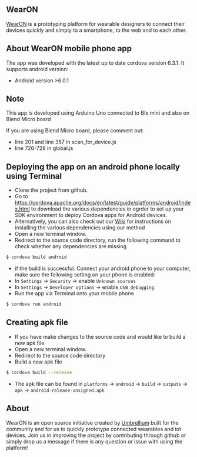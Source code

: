 ## WearON  
[WearON](http://umbrellium.co.uk/initiatives/wearon/) is a prototyping platform for wearable designers to connect their devices quickly and simply to a smartphone, to the web and to each other.

## About WearON mobile phone app 

The app was developed with the latest up to date cordova version 6.3.1. It supports android version: 
* Android version >6.0.1 

## Note

This app is developed using Arduino Uno connected to Ble mini and also on Blend Micro board 

If you are using Blend Micro board, please comment out:
* line 201 and line 357 in scan_for_device.js
* line 726-728 in global.js

## Deploying the app on an android phone locally using Terminal
* Clone the project from github. 
* Go to https://cordova.apache.org/docs/en/latest/guide/platforms/android/index.html to download the various dependencies in ogrder to set up your SDK environment to deploy Cordova apps for Android devices. 
* Alternatively, you can also check out our [Wiki](https://github.com/umbrellium/WearON-android-app/wiki) for instructions on installing the various dependencies using our method
* Open a new terminal window.
* Redirect to the source code directory, run the following command to check whether any dependencies are missing
```bash
$ cordova build android
```
* if the build is successful. Connect your android phone to your computer, make sure the following setting on your phone is enabled:
* In `Settings` -> `Security` -> enable `Unknown sources`
* In `Settings` -> `Developer options` -> enable `USB debugging`
* Run the app via Terminal onto your mobile phone
```bash
$ cordova run android
```
## Creating apk file
* If you have make changes to the source code and would like to build a new apk file
* Open a new terminal window.
* Redirect to the source code directory
* Build a new apk file
```bash
$ cordova build --release
```
* The apk file can be found in `platforms` -> `android` -> `build` -> `outputs` -> `apk` -> `android-release-unsigned.apk`

## About
WearON is an open source initiative created by [Umbrellium](http://umbrellium.co.uk/) built for the community and for us to quickly prototype connected wearables and iot devices. Join us in improving the project by contributing through github or simply drop us a message if there is any question or issue with using the platform!







